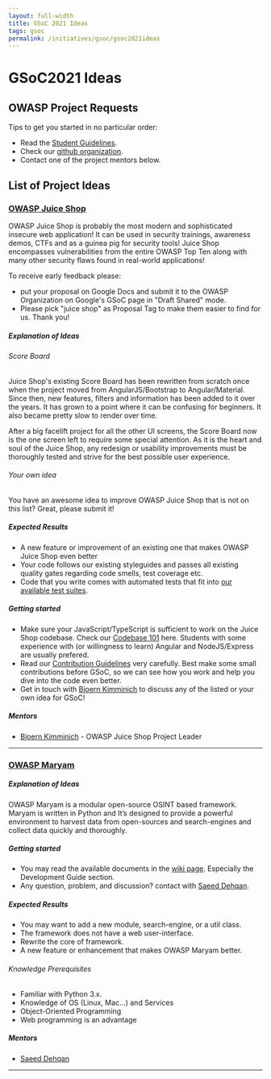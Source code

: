 ```yaml
---
layout: full-width
title: GSoC 2021 Ideas
tags: gsoc
permalink: /initiatives/gsoc/gsoc2021ideas
---
```


# GSoC2021 Ideas

<!-- Template: Use a format like below to add your project:
### [Project Name]

##### [Explanation of Ideas]

##### [Expected Results]

##### [Getting Started]

##### [Mentors]
-->

## OWASP Project Requests

Tips to get you started in no particular order:
- Read the
  [Student Guidelines](gsoc2021).
- Check our
  [github organization](https://github.com/OWASP).
- Contact one of the project mentors below.

## List of Project Ideas

### [OWASP Juice Shop](https://owasp-juice.shop)

OWASP Juice Shop is probably the most modern and sophisticated insecure
web application! It can be used in security trainings, awareness demos,
CTFs and as a guinea pig for security tools! Juice Shop encompasses
vulnerabilities from the entire OWASP Top Ten along with many other
security flaws found in real-world applications!

To receive early feedback please:
- put your proposal on Google Docs and submit it to the OWASP
  Organization on Google's GSoC page in "Draft Shared" mode.
- Please pick "juice shop" as Proposal Tag to make them easier to find
  for us. Thank you!

##### Explanation of Ideas

###### Score Board

Juice Shop's existing Score Board has been rewritten from scratch once
when the project moved from AngularJS/Bootstrap to Angular/Material.
Since then, new features, filters and information has been added to it
over the years. It has grown to a point where it can be confusing for
beginners. It also became pretty slow to render over time.

After a big facelift project for all the other UI screens, the Score
Board now is the one screen left to require some special attention. As
it is the heart and soul of the Juice Shop, any redesign or usability
improvements must be thoroughly tested and strive for the best possible
user experience.

###### Your own idea

You have an awesome idea to improve OWASP Juice Shop that is not on this
list? Great, please submit it!

##### Expected Results

* A new feature or improvement of an existing one that makes OWASP Juice
  Shop even better
* Your code follows our existing styleguides and passes all existing
  quality gates regarding code smells, test coverage etc.
* Code that you write comes with automated tests that fit into
  [our available test suites](https://pwning.owasp-juice.shop/part3/contribution.html#testing).

##### Getting started

* Make sure your JavaScript/TypeScript is sufficient to work on the
  Juice Shop codebase. Check our
  [Codebase 101](https://pwning.owasp-juice.shop/part3/codebase.html)
  here. Students with some experience with (or willingness to learn)
  Angular and NodeJS/Express are usually prefered.
* Read our
  [Contribution Guidelines](https://pwning.owasp-juice.shop/part3/contribution.html)
  very carefully. Best make some small contributions before GSoC, so we
  can see how you work and help you dive into the code even better.
* Get in touch with
  [Bjoern Kimminich](mailto:bjoern.kimminich@owasp.org) to discuss any
  of the listed or your own idea for GSoC!

##### Mentors

* [Bjoern Kimminich](mailto:bjoern.kimminich@owasp.org) - OWASP Juice
  Shop Project Leader

----


### [OWASP Maryam](https://github.com/saeeddhqan/maryam)

##### Explanation of Ideas
OWASP Maryam is a modular open-source OSINT based framework. Maryam is written in Python and It’s designed to provide a powerful environment to harvest data from open-sources and search-engines and collect data quickly and thoroughly.

##### Getting started

* You may read the available documents in the [wiki page](https://github.com/saeeddhqan/maryam/wiki). Especially the Development Guide section.
* Any question, problem, and discussion? contact with [Saeed Dehqan](mailto:saeed.dehghan@owasp.org).

##### Expected Results

* You may want to add a new module, search-engine, or a util class.
* The framework does not have a web user-interface.
* Rewrite the core of framework.
* A new feature or enhancement that makes OWASP Maryam better.

###### Knowledge Prerequisites

* Familiar with Python 3.x.
* Knowledge of OS (Linux, Mac...) and Services
* Object-Oriented Programming
* Web programming is an advantage

##### Mentors
* [Saeed Dehqan](mailto:saeed.dehghan@owasp.org)


----
